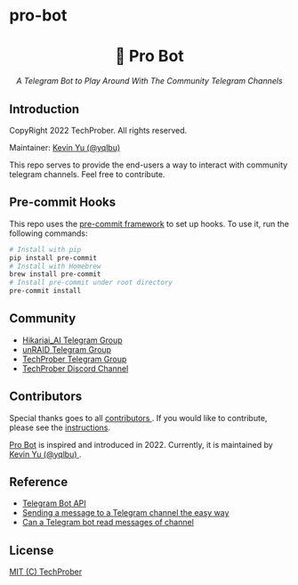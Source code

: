 # pro-bot

<h1 align="center">🤖 Pro Bot</h1>
<p align="center">
    <em>A Telegram Bot to Play Around With The Community Telegram Channels</em>
</p>

## Introduction

CopyRight 2022 TechProber. All rights reserved.

Maintainer: [ Kevin Yu (@yqlbu) ](https://github.com/yqlbu)

This repo serves to provide the end-users a way to interact with community telegram channels. Feel free to contribute.

## Pre-commit Hooks

This repo uses the [pre-commit framework](https://github.com/pre-commit/pre-commit-hooks) to set up hooks. To use it, run the following commands:

```bash
# Install with pip
pip install pre-commit
# Install with Homebrew
brew install pre-commit
# Install pre-commit under root directory
pre-commit install
```

## Community

- [Hikariai_AI Telegram Group](https://t.me/hikariai_channel)
- [unRAID Telegram Group](https://t.me/unraid_zh)
- [TechProber Telegram Group](https://t.me/joinchat/7AG3aEQ5I00wY2Q5)
- [TechProber Discord Channel](https://discord.gg/se4RtrB473)

## Contributors

Special thanks goes to all [ contributors ](https://github.com/TechProber/pro-bot/graphs/contributors). If you would like to contribute, please see the [instructions](https://github.com/TechProber/pro-bot/blob/master/docs/contribute.md).

[Pro Bot](https://github.com/TechProber/pro-bot) is inspired and introduced in 2022. Currently, it is maintained by [ Kevin Yu (@yqlbu) ](https://github.com/yqlbu).

## Reference

- [Telegram Bot API](https://core.telegram.org/bots/api)
- [Sending a message to a Telegram channel the easy way](https://medium.com/javarevisited/sending-a-message-to-a-telegram-channel-the-easy-way-eb0a0b32968)
- [Can a Telegram bot read messages of channel](https://stackoverflow.com/questions/42672034/can-a-telegram-bot-read-messages-of-channel)

## License

[MIT (C) TechProber](https://github.com/TechProber/pro-bot/blob/master/LICENSE)
